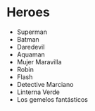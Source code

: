 # Heroes

* Superman
* Batman
* Daredevil
* Aquaman
* Mujer Maravilla
* Robin
* Flash
* Detective Marciano
* Linterna Verde
* Los gemelos fantásticos
